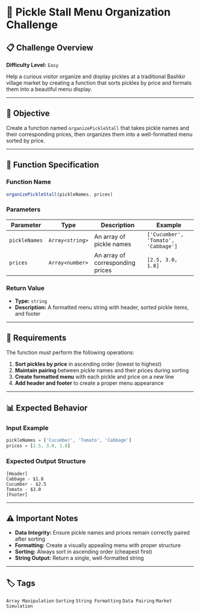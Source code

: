 # 🥒 Pickle Stall Menu Organization Challenge

## 📋 Challenge Overview

**Difficulty Level:** `Easy`

Help a curious visitor organize and display pickles at a traditional Bashkir village market by creating a function that sorts pickles by price and formats them into a beautiful menu display.

---

## 🎯 Objective

Create a function named `organizePickleStall` that takes pickle names and their corresponding prices, then organizes them into a well-formatted menu sorted by price.

---

## 📝 Function Specification

### Function Name
```javascript
organizePickleStall(pickleNames, prices)
```

### Parameters

| Parameter | Type | Description | Example |
|-----------|------|-------------|---------|
| `pickleNames` | `Array<string>` | An array of pickle names | `['Cucumber', 'Tomato', 'Cabbage']` |
| `prices` | `Array<number>` | An array of corresponding prices | `[2.5, 3.0, 1.8]` |

### Return Value
- **Type:** `string`
- **Description:** A formatted menu string with header, sorted pickle items, and footer

---

## 🔧 Requirements

The function must perform the following operations:

1. **Sort pickles by price** in ascending order (lowest to highest)
2. **Maintain pairing** between pickle names and their prices during sorting
3. **Create formatted menu** with each pickle and price on a new line
4. **Add header and footer** to create a proper menu appearance

---

## 📊 Expected Behavior

### Input Example
```javascript
pickleNames = ['Cucumber', 'Tomato', 'Cabbage']
prices = [2.5, 3.0, 1.8]
```

### Expected Output Structure
```
[Header]
Cabbage - $1.8
Cucumber - $2.5
Tomato - $3.0
[Footer]
```

---

## ⚠️ Important Notes

- **Data Integrity:** Ensure pickle names and prices remain correctly paired after sorting
- **Formatting:** Create a visually appealing menu with proper structure
- **Sorting:** Always sort in ascending order (cheapest first)
- **String Output:** Return a single, well-formatted string

---

## 🏷️ Tags

`Array Manipulation` `Sorting` `String Formatting` `Data Pairing` `Market Simulation`
